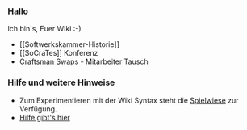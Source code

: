 ### Hallo

Ich bin's, Euer Wiki :-)

* [[Softwerkskammer-Historie]]
* [[SoCraTes]] Konferenz
* [Craftsman Swaps](/wiki/craftsmanswap/index) - Mitarbeiter Tausch

### Hilfe und weitere Hinweise
* Zum Experimentieren mit der Wiki Syntax steht die [Spielwiese](/wiki/spielwiese/) zur Verfügung.
* [Hilfe gibt's hier](/wiki/hilfe/)